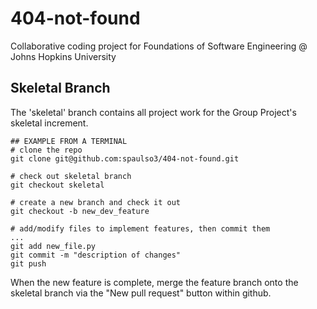 # 404-not-found
Collaborative coding project for Foundations of Software Engineering @ Johns Hopkins University

## Skeletal Branch
The 'skeletal' branch contains all project work for the Group Project's skeletal increment.

```
## EXAMPLE FROM A TERMINAL
# clone the repo
git clone git@github.com:spaulso3/404-not-found.git

# check out skeletal branch
git checkout skeletal

# create a new branch and check it out
git checkout -b new_dev_feature

# add/modify files to implement features, then commit them
...
git add new_file.py
git commit -m "description of changes"
git push
```

When the new feature is complete, merge the feature branch onto the skeletal branch via the
"New pull request" button within github.
